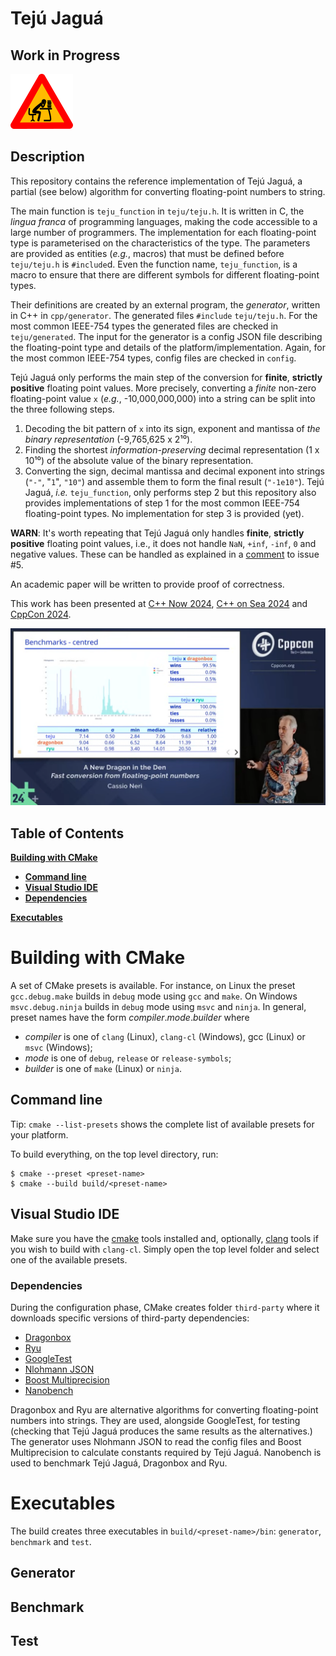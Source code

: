 # Tejú Jaguá

## Work in Progress

![Work in progress](resources/wip.png "Work in progress")

## Description

This repository contains the reference implementation of Tejú Jaguá, a partial (see below) algorithm for converting floating-point numbers to string.

The main function is `teju_function` in `teju/teju.h`.
It is written in C, the *lingua franca* of programming languages, making the code accessible to a large number of programmers.
The implementation for each floating-point type is parameterised on the characteristics of the type.
The parameters are provided as entities (*e.g.*, macros) that must be defined before `teju/teju.h` is `#include`d.
Even the function name, `teju_function`, is a macro to ensure that there are different symbols for different floating-point types.

Their definitions are created by an external program, the _generator_, written in C++ in `cpp/generator`.
The generated files `#include` `teju/teju.h`.
For the most common IEEE-754 types the generated files are checked in `teju/generated`.
The input for the generator is a config JSON file describing the floating-point type and details of the platform/implementation.
Again, for the most common IEEE-754 types, config files are checked in `config`.

Tejú Jaguá only performs the main step of the conversion for **finite**, **strictly positive** floating point values. More precisely, converting a *finite* non-zero floating-point value `x` (*e.g.*, -10,000,000,000) into a string can be split into the three following steps.
1. Decoding the bit pattern of `x` into its sign, exponent and mantissa of *the binary representation* (-9,765,625 x 2¹⁰).
2. Finding the shortest *information-preserving* decimal representation (1 x 10¹⁰) of the absolute value of the binary representation.
3. Converting the sign, decimal mantissa and decimal exponent into strings (`"-"`, "`1`", `"10"`) and assemble them to form the final result (`"-1e10"`).
Tejú Jaguá, *i.e.* `teju_function`, only performs step 2 but this repository also provides implementations of step 1 for the most common IEEE-754 floating-point types.
No implementation for step 3 is provided (yet).

**WARN**: It's worth repeating that Tejú Jaguá only handles **finite**, **strictly positive** floating point values, i.e., it does not handle `NaN`, `+inf`, `-inf`, `0` and negative values. These can be handled as explained in a [comment](https://github.com/cassioneri/teju_jagua/issues/5#issuecomment-2869821061) to issue #5.

An academic paper will be written to provide proof of correctness.

This work has been presented at [C++ Now 2024](https://www.youtube.com/watch?v=w0WrRdW7eqg),
[C++ on Sea 2024](https://www.youtube.com/watch?v=cEDo44i9imU)
and [CppCon 2024](https://www.youtube.com/watch?v=fPZ1ZdA7Iwc).

[![CppCon 2024 talk on Tejú Jaguá](resources/cppcon.png)](https://www.youtube.com/watch?v=fPZ1ZdA7Iwc)

## Table of Contents

**[Building with CMake](#building-with-cmake)**<br>

  * **[Command line](#command-line)**
  * **[Visual Studio IDE](#visual-studio-ide)**
  * **[Dependencies](#dependencies)**

**[Executables](#executables)**<br>

# Building with CMake

A set of CMake presets is available. For instance, on Linux the preset
`gcc.debug.make` builds in `debug` mode using `gcc` and `make`. On Windows
`msvc.debug.ninja` builds in `debug` mode using `msvc` and `ninja`. In general,
preset names have the form *compiler*.*mode*.*builder* where

* *compiler* is one of `clang` (Linux), `clang-cl` (Windows), gcc (Linux) or
`msvc` (Windows);
* *mode* is one of `debug`, `release` or `release-symbols`;
* *builder* is one of `make` (Linux) or `ninja`.

## Command line

Tip: `cmake --list-presets` shows the complete list of available presets for your platform.

To build everything, on the top level directory, run:
```
$ cmake --preset <preset-name>
$ cmake --build build/<preset-name>
```

## Visual Studio IDE

Make sure you have the
[cmake](https://learn.microsoft.com/en-us/cpp/build/cmake-projects-in-visual-studio?view=msvc-170)
tools installed and, optionally,
[clang](https://learn.microsoft.com/en-us/cpp/build/clang-support-msbuild?view=msvc-170)
tools if you wish to build with `clang-cl`. Simply open the top level
folder and select one of the available presets.

### Dependencies

During the configuration phase, CMake creates folder `third-party` where it downloads specific versions of third-party dependencies:
* [Dragonbox](https://github.com/jk-jeon/dragonbox)
* [Ryu](https://github.com/ulfjack/ryu)
* [GoogleTest](https://github.com/google/googletest)
* [Nlohmann JSON](https://github.com/nlohmann/json)
* [Boost Multiprecision](https://github.com/boostorg/multiprecision)
* [Nanobench](https://github.com/martinus/nanobench)

Dragonbox and Ryu are alternative algorithms for converting floating-point numbers into strings.
They are used, alongside GoogleTest, for testing (checking that Tejú Jaguá produces the same results as the alternatives.)
The generator uses Nlohmann JSON to read the config files and Boost Multiprecision to calculate constants required by Tejú Jaguá.
Nanobench is used to benchmark Tejú Jaguá, Dragonbox and Ryu.

# Executables

The build creates three executables in `build/<preset-name>/bin`: `generator`, `benchmark` and `test`.

## Generator

## Benchmark

## Test
